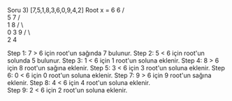 Soru 3) [7,5,1,8,3,6,0,9,4,2]
Root x = 6
6
/ \
 5 7
/ \
 1 8
/ \ \
 0 3 9
/ \  
 2 4

Step 1: 7 > 6 için root'un sağında 7 bulunur.
Step 2: 5 < 6 için root'un solunda 5 bulunur.
Step 3: 1 < 6 için 1 root'un soluna eklenir.
Step 4: 8 > 6 için 8 root'un sağına eklenir.
Step 5: 3 < 6 için 3 root'un soluna eklenir.
Step 6: 0 < 6 için 0 root'un soluna eklenir.
Step 7: 9 > 6 için 9 root'un sağına eklenir.
Step 8: 4 < 6 için 4 root'un soluna eklenir.  
Step 9: 2 < 6 için 2 root'un soluna eklenir.
